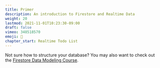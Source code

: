 ```yaml
---
title: Primer
description: An introduction to Firestore and Realtime Data
weight: 20
lastmod: 2021-11-01T10:23:30-09:00
draft: false
vimeo: 348518570
emoji: 📱
chapter_start: Realtime Todo List
---
```



Not sure how to structure your database? You may also want to check out the [Firestore Data Modeling Course](/courses/firestore-data-modeling/). 